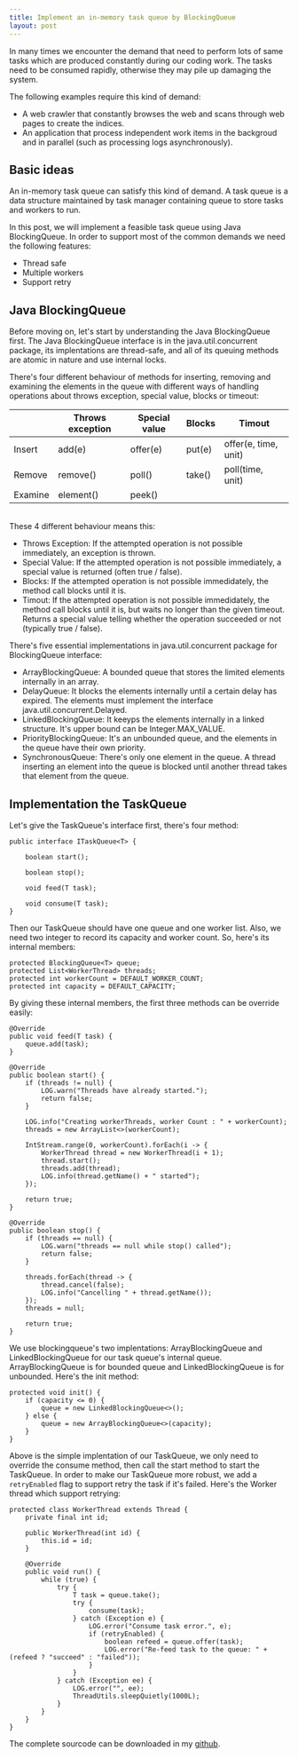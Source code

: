 ```yaml
--- 
title: Implement an in-memory task queue by BlockingQueue
layout: post
---
```



In many times we encounter the demand that need to perform lots of same tasks which are produced constantly during our coding work. The tasks need to be consumed rapidly, otherwise they may pile up damaging the system. 

The following examples require this kind of demand:

* A web crawler that constantly browses the web and scans through web pages to create the indices.
* An application that process independent work items in the backgroud and in parallel (such as processing logs asynchronously).

## Basic ideas

An in-memory task queue can satisfy this kind of demand. A task queue is a data structure maintained by task manager containing queue to store tasks and workers to run.

In this post, we will implement a feasible task queue using Java BlockingQueue. In order to support most of the common demands we need the following features:

* Thread safe
* Multiple workers
* Support retry

## Java BlockingQueue

Before moving on, let's start by understanding the Java BlockingQueue first. The Java BlockingQueue interface is in the java.util.concurrent package, its implentations are thread-safe, and all of its queuing methods are atomic in nature and use internal locks.

There's four different behaviour of methods for inserting, removing and examining the elements in the queue with different ways of handling operations about throws exception, special value, blocks or timeout:

|          | Throws exception |  Special value |  Blocks |  Timout               |
|----------|------------------|----------------|---------|-----------------------|
|  Insert  |  add(e)          |  offer(e)      |  put(e) |  offer(e, time, unit) |
|  Remove  |  remove()        |  poll()        |  take() |  poll(time, unit)     |
|  Examine |  element()       |  peek()        |   |                 |

<br>
These 4 different behaviour means this:

* Throws Exception: If the attempted operation is not possible immediately, an exception is thrown.
* Special Value: If the attempted operation is not possible immediately, a special value is returned (often true / false).
* Blocks: If the attempted operation is not possible immedidately, the method call blocks until it is.
* Timout: If the attempted operation is not possible immedidately, the method call blocks until it is, but waits no longer than the given timeout. Returns a special value telling whether the operation succeeded or not (typically true / false).

There's five essential implementations in java.util.concurrent package for BlockingQueue interface:

* ArrayBlockingQueue: A bounded queue that stores the limited elements internally in an array.
* DelayQueue: It blocks the elements internally until a certain delay has expired. The elements must implement the interface java.util.concurrent.Delayed.
* LinkedBlockingQueue: It keeyps the elements internally in a linked structure. It's upper bound can be Integer.MAX_VALUE.
* PriorityBlockingQueue: It's an unbounded queue, and the elements in the queue have their own priority.
* SynchronousQueue: There's only one element in the queue. A thread inserting an element into the queue is blocked until another thread takes that element from the queue.

## Implementation the TaskQueue
Let's give the TaskQueue's interface first, there's four method:

    public interface ITaskQueue<T> {

    	boolean start();

    	boolean stop();

    	void feed(T task);
    	
    	void consume(T task);
	}

Then our TaskQueue should have one queue and one worker list. Also, we need two integer to record its capacity and worker count. So, here's its internal members:
	    
	protected BlockingQueue<T> queue;
	protected List<WorkerThread> threads;
	protected int workerCount = DEFAULT_WORKER_COUNT;
	protected int capacity = DEFAULT_CAPACITY;
	    
By giving these internal members, the first three methods can be override easily:
   
    @Override
    public void feed(T task) {
        queue.add(task);
    }

    @Override
    public boolean start() {
        if (threads != null) {
            LOG.warn("Threads have already started.");
            return false;
        }

        LOG.info("Creating workerThreads, worker Count : " + workerCount);
        threads = new ArrayList<>(workerCount);

        IntStream.range(0, workerCount).forEach(i -> {
            WorkerThread thread = new WorkerThread(i + 1);
            thread.start();
            threads.add(thread);
            LOG.info(thread.getName() + " started");
        });

        return true;
    }

    @Override
    public boolean stop() {
        if (threads == null) {
            LOG.warn("threads == null while stop() called");
            return false;
        }

        threads.forEach(thread -> {
            thread.cancel(false);
            LOG.info("Cancelling " + thread.getName());
        });
        threads = null;

        return true;
    }


We use blockingqueue's two implentations: ArrayBlockingQueue and LinkedBlockingQueue for our task queue's internal queue. ArrayBlockingQueue is for bounded queue and LinkedBlockingQueue is for unbounded. Here's the init method:

    protected void init() {
        if (capacity <= 0) {
            queue = new LinkedBlockingQueue<>();
        } else {
            queue = new ArrayBlockingQueue<>(capacity);
        }
    }

Above is the simple implentation of our TaskQueue, we only need to override the consume method, then call the start method to start the TaskQueue. In order to make our TaskQueue more robust, we add a `retryEnabled` flag to support retry the task if it's failed. Here's the Worker thread which support retrying:

    protected class WorkerThread extends Thread {
        private final int id;

        public WorkerThread(int id) {
            this.id = id;
        }

        @Override
        public void run() {
            while (true) {
                try {
                    T task = queue.take();
                    try {
                        consume(task);
                    } catch (Exception e) {
                        LOG.error("Consume task error.", e);
                        if (retryEnabled) {
                            boolean refeed = queue.offer(task);
                            LOG.error("Re-feed task to the queue: " + (refeed ? "succeed" : "failed"));
                        }
                    }
                } catch (Exception ee) {
                    LOG.error("", ee);
                    ThreadUtils.sleepQuietly(1000L);
                }
            }
        }
    }

The complete sourcode can be downloaded in my [github](https://github.com/Itfly/commons).
